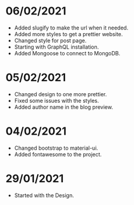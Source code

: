 # 06/02/2021

- Added slugify to make the url when it needed.
- Added more styles to get a prettier website.
- Changed style for post page.
- Starting with GraphQL installation.
- Added Mongoose to connect to MongoDB.

# 05/02/2021

- Changed design to one more prettier.
- Fixed some issues with the styles.
- Added author name in the blog preview.

# 04/02/2021

- Changed bootstrap to material-ui.
- Added fontawesome to the project.

# 29/01/2021

- Started with the Design.